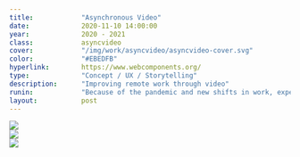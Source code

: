 ```yaml
---
title:            "Asynchronous Video"
date:             2020-11-10 14:00:00
year:             2020 - 2021
class:            asyncvideo
cover:            "/img/work/asyncvideo/asyncvideo-cover.svg"
color:            "#EBEDFB"
hyperlink:        https://www.webcomponents.org/
type:             "Concept / UX / Storytelling"
description:      "Improving remote work through video"
runin:            "Because of the pandemic and new shifts in work, experts are estimating 25-30% of the workforce will continue to be working remotely by the end of 2021. As a result, people are working in physically separate locations or across different time zones. Real-time video and chat have helped us stay in touch but still have communication gaps. We found that preparing video with the current set of tools were difficult and time consuming, conversations around video get fragmented and cumbersome, and sometimes recording yourself just doesn't feel natural. <br></br> Our team identified opportunities and explored different solutions around tools that enable users to quickly and easily record, edit, streamline and share video presentations, video playback experiences that makes it easy to find relevant sections of a recorded meeting, and integrated asynchronous video communication features that make remote works more productive in M365. "
layout:           post
---
```


<div class="post-content-grid">
  <div class="post-content-column column-2">
    <img class="post-content-screen desktop" src="{{ site.baseurl }}/img/work/asyncvideo/webcomponents-home.png" />
  </div>
  <div class="post-content-column column-3">
    <img class="post-content-screen iphone" src="{{ site.baseurl }}/img/work/asyncvideo/webcomponents-repo-mobile.png" />
  </div>
</div>

<img class="post-content-styleguide lazyload" src="{{ site.baseurl }}/img/work/asyncvideo/webcomponents-cards.png" />
